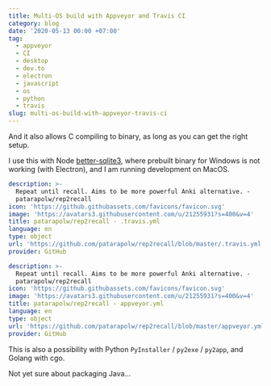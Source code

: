 ```yaml
---
title: Multi-OS build with Appveyor and Travis CI
category: blog
date: '2020-05-13 00:00 +07:00'
tag:
  - appveyor
  - CI
  - desktop
  - dev.to
  - electron
  - javascript
  - os
  - python
  - travis
slug: multi-os-build-with-appveyor-travis-ci
---
```


And it also allows C compiling to binary, as long as you can get the right setup.

I use this with Node [better-sqlite3](https://github.com/JoshuaWise/better-sqlite3), where prebuilt binary for Windows is not working (with Electron), and I am running development on MacOS.

```yaml link
description: >-
  Repeat until recall. Aims to be more powerful Anki alternative. -
  patarapolw/rep2recall
icon: 'https://github.githubassets.com/favicons/favicon.svg'
image: 'https://avatars3.githubusercontent.com/u/21255931?s=400&v=4'
title: patarapolw/rep2recall - .travis.yml
language: en
type: object
url: 'https://github.com/patarapolw/rep2recall/blob/master/.travis.yml'
provider: GitHub
```

<!-- excerpt_separator -->

```yaml link
description: >-
  Repeat until recall. Aims to be more powerful Anki alternative. -
  patarapolw/rep2recall
icon: 'https://github.githubassets.com/favicons/favicon.svg'
image: 'https://avatars3.githubusercontent.com/u/21255931?s=400&v=4'
title: patarapolw/rep2recall - appveyor.yml
language: en
type: object
url: 'https://github.com/patarapolw/rep2recall/blob/master/appveyor.yml'
provider: GitHub
```

This is also a possibility with Python `PyInstaller` / `py2exe` / `py2app`, and Golang with cgo.

Not yet sure about packaging Java...
